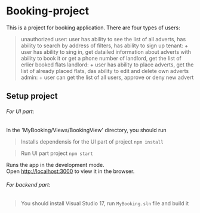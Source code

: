 # Booking-project
This is a project for booking application. There are four types of users:
> unauthorized user: user has ability to see the list of all adverts, has ability to search by address of filters, has ability to sign up
> tenant: + user has ability to sing in, get datailed information about adverts with ability to book it or get a phone number of landlord, get the list of erlier booked flats
> landlord: + user has ability to place adverts, get the list of already placed flats, das ability to edit and delete own adverts
> admin: + user can get the list of all users, approve or deny new advert

## Setup project
###### For UI part:
In the 'MyBooking/Views/BookingView' directory, you should run

> Installs dependensis for the UI part of project `npm install`

> Run UI part project `npm start`

Runs the app in the development mode.<br />
Open [http://localhost:3000](http://localhost:3000) to view it in the browser.

###### For backend part:
> You should install Visual Studio 17, run `MyBooking.sln` file and build it
